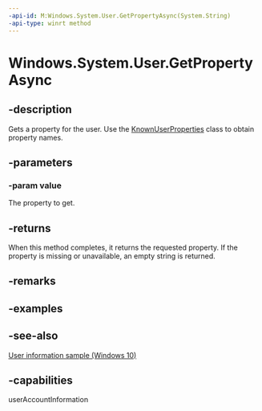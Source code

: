 ```yaml
---
-api-id: M:Windows.System.User.GetPropertyAsync(System.String)
-api-type: winrt method
---
```


<!-- Method syntax
public Windows.Foundation.IAsyncOperation<object> GetPropertyAsync(System.String value)
-->

# Windows.System.User.GetPropertyAsync

## -description
Gets a property for the user. Use the [KnownUserProperties](knownuserproperties.md) class to obtain property names.

## -parameters
### -param value
The property to get.

## -returns
When this method completes, it returns the requested property. If the property is missing or unavailable, an empty string is returned.

## -remarks

## -examples

## -see-also
[User information sample (Windows 10)](http://go.microsoft.com/fwlink/p/?LinkId=620617)

## -capabilities
userAccountInformation
